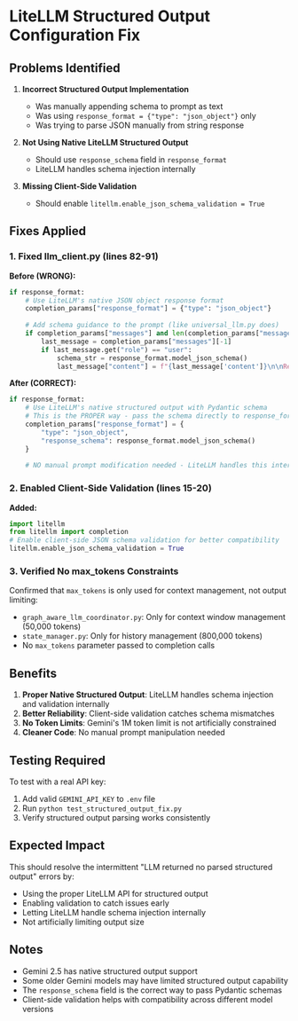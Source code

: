 # LiteLLM Structured Output Configuration Fix

## Problems Identified

1. **Incorrect Structured Output Implementation**
   - Was manually appending schema to prompt as text
   - Was using `response_format = {"type": "json_object"}` only
   - Was trying to parse JSON manually from string response

2. **Not Using Native LiteLLM Structured Output**
   - Should use `response_schema` field in `response_format`
   - LiteLLM handles schema injection internally

3. **Missing Client-Side Validation**
   - Should enable `litellm.enable_json_schema_validation = True`

## Fixes Applied

### 1. Fixed llm_client.py (lines 82-91)

**Before (WRONG):**
```python
if response_format:
    # Use LiteLLM's native JSON object response format
    completion_params["response_format"] = {"type": "json_object"}
    
    # Add schema guidance to the prompt (like universal_llm.py does)
    if completion_params["messages"] and len(completion_params["messages"]) > 0:
        last_message = completion_params["messages"][-1]
        if last_message.get("role") == "user":
            schema_str = response_format.model_json_schema()
            last_message["content"] = f"{last_message['content']}\n\nRespond with valid JSON matching this schema: {schema_str}"
```

**After (CORRECT):**
```python
if response_format:
    # Use LiteLLM's native structured output with Pydantic schema
    # This is the PROPER way - pass the schema directly to response_format
    completion_params["response_format"] = {
        "type": "json_object",
        "response_schema": response_format.model_json_schema()
    }
    
    # NO manual prompt modification needed - LiteLLM handles this internally!
```

### 2. Enabled Client-Side Validation (lines 15-20)

**Added:**
```python
import litellm
from litellm import completion
# Enable client-side JSON schema validation for better compatibility
litellm.enable_json_schema_validation = True
```

### 3. Verified No max_tokens Constraints

Confirmed that `max_tokens` is only used for context management, not output limiting:
- `graph_aware_llm_coordinator.py`: Only for context window management (50,000 tokens)
- `state_manager.py`: Only for history management (800,000 tokens)
- No `max_tokens` parameter passed to completion calls

## Benefits

1. **Proper Native Structured Output**: LiteLLM handles schema injection and validation internally
2. **Better Reliability**: Client-side validation catches schema mismatches
3. **No Token Limits**: Gemini's 1M token limit is not artificially constrained
4. **Cleaner Code**: No manual prompt manipulation needed

## Testing Required

To test with a real API key:
1. Add valid `GEMINI_API_KEY` to `.env` file
2. Run `python test_structured_output_fix.py`
3. Verify structured output parsing works consistently

## Expected Impact

This should resolve the intermittent "LLM returned no parsed structured output" errors by:
- Using the proper LiteLLM API for structured output
- Enabling validation to catch issues early
- Letting LiteLLM handle schema injection internally
- Not artificially limiting output size

## Notes

- Gemini 2.5 has native structured output support
- Some older Gemini models may have limited structured output capability
- The `response_schema` field is the correct way to pass Pydantic schemas
- Client-side validation helps with compatibility across different model versions